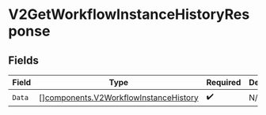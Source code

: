 # V2GetWorkflowInstanceHistoryResponse


## Fields

| Field                                                                                          | Type                                                                                           | Required                                                                                       | Description                                                                                    |
| ---------------------------------------------------------------------------------------------- | ---------------------------------------------------------------------------------------------- | ---------------------------------------------------------------------------------------------- | ---------------------------------------------------------------------------------------------- |
| `Data`                                                                                         | [][components.V2WorkflowInstanceHistory](../../models/components/v2workflowinstancehistory.md) | :heavy_check_mark:                                                                             | N/A                                                                                            |